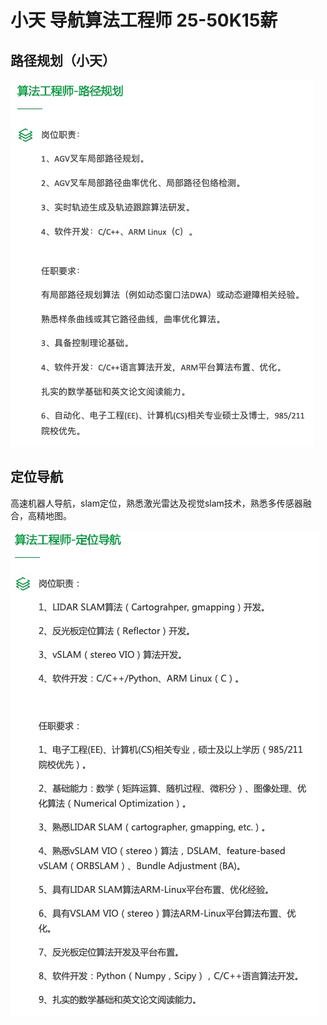 # 小天 导航算法工程师 **25-50K15薪**

## 路径规划（小天）

![xiaotian2](xiaotian2.jpg)

## 定位导航

高速机器人导航，slam定位，熟悉激光雷达及视觉slam技术，熟悉多传感器融合，高精地图。

![xiaotian2](xiaotian1.jpg)

